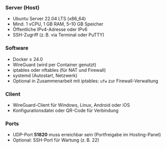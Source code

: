 ### Server (Host)
- Ubuntu Server 22.04 LTS (x86_64)
- Mind. 1 vCPU, 1 GB RAM, 5–10 GB Speicher
- Öffentliche IPv4-Adresse oder IPv6
- SSH-Zugriff (z. B. via Terminal oder PuTTY)

### Software
- Docker ≥ 24.0
- WireGuard (wird per Container genutzt)
- iptables oder nftables (für NAT und Firewall)
- systemd (Autostart, Netzwerk)
- Optional in Zusammenarbeit mit iptables: `ufw` zur Firewall-Verwaltung

### Client
- WireGuard-Client für Windows, Linux, Android oder iOS
- Konfigurationsdatei oder QR-Code für Verbindung

### Ports
- UDP-Port **51820** muss erreichbar sein (Portfreigabe im Hosting-Panel)
- Optional: SSH-Port für Wartung (z. B. 22)
